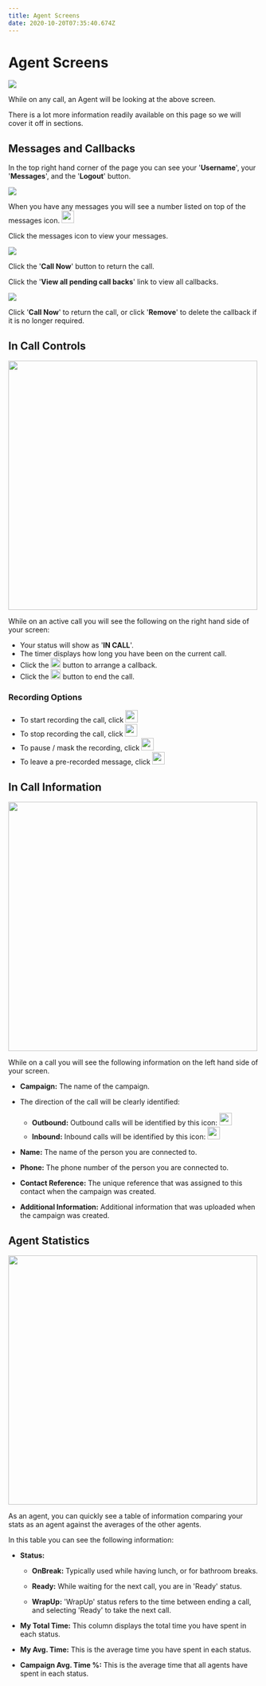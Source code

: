 ```yaml
---
title: Agent Screens
date: 2020-10-20T07:35:40.674Z
---
```

# Agent Screens

![](/images/clouddial_agent_overview.png)

While on any call, an Agent will be looking at the above screen.

There is a lot more information readily available on this page so we will cover it off in sections.

## Messages and Callbacks

In the top right hand corner of the page you can see your '**Username**', your '**Messages**', and the '**Logout**' button.

![](/images/clouddial_agent_messages.png)

When you have any messages you will see a number listed on top of the messages icon. <img style="width: 25px; height: 25px;" src="/images/clouddial_messages_icon.png">

Click the messages icon to view your messages.

![](/images/clouddial_agent_messages_dropdown.png)

Click the '**Call Now**' button to return the call.

Click the '**View all pending call backs**' link to view all callbacks.

![](/images/clouddial_agent_messages_pages.png)

Click '**Call Now**' to return the call, or click '**Remove**' to delete the callback if it is no longer required.

## In Call Controls

<img style="width: 500px; height: auto;" src="/images/clouddial_incall_controls.png">

While on an active call you will see the following on the right hand side of your screen:

* Your status will show as '**IN CALL**'.
* The timer displays how long you have been on the current call.
* Click the <img style="width: auto; height: 20px;" src="/images/clouddial_callback_button.png"> button to arrange a callback.
* Click the <img style="width: auto; height: 20px;" src="/images/clouddial_endcall_button.png"> button to end the call.

### Recording Options

* To start recording the call, click <img style="width: auto; height: 25px;" src="/images/clouddial_start_recording.png">
* To stop recording the call, click <img style="width: auto; height: 25px;" src="/images/clouddial_stop_recording.png">
* To pause / mask the recording, click <img style="width: auto; height: 25px;" src="/images/clouddial_pause_recording.png">
* To leave a pre-recorded message, click <img style="width: auto; height: 25px;" src="/images/clouddial_leave_voicemail.png">

## In Call Information

<img style="width: 500px; height: auto;" src="/images/clouddial_call_info.png">

While on a call you will see the following information on the left hand side of your screen.

* **Campaign:** The name of the campaign.
* The direction of the call will be clearly identified:

  * **Outbound:** Outbound calls will be identified by this icon: <img style="width: auto; height: 25px;" src="/images/clouddial_outbound_call_icon.png">
  * **Inbound:** Inbound calls will be identified by this icon: <img style="width: auto; height: 25px;" src="/images/clouddial_inbound_call_icon.png"> 
* **Name:** The name of the person you are connected to.
* **Phone:** The phone number of the person you are connected to.
* **Contact Reference:** The unique reference that was assigned to this contact when the campaign was created.
* **Additional Information:** Additional information that was uploaded when the campaign was created.

## Agent Statistics

<img style="width: 500px; height: auto;" src="/images/clouddial_agent_stats.png">

As an agent, you can quickly see a table of information comparing your stats as an agent against the averages of the other agents.

In this table you can see the following information:

* **Status:** 

  * **OnBreak:** Typically used while having lunch, or for bathroom breaks.

  * **Ready:** While waiting for the next call, you are in 'Ready' status.

  * **WrapUp:** 'WrapUp' status refers to the time between ending a call, and selecting 'Ready' to take the next call.


* **My Total Time:** This column displays the total time you have spent in each status.

* **My Avg. Time:** This is the average time you have spent in each status.

* **Campaign Avg. Time %:** This is the average time that all agents have spent in each status.

